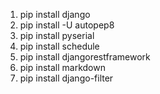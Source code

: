 <ol>
<li>pip install django</li>
<li>pip install -U autopep8</li>
<li>pip install pyserial</li>
<li>pip install schedule</li>
<li>pip install djangorestframework</li>
<li>pip install markdown</li>
<li>pip install django-filter</li>
</ol>